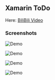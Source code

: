 ## Xamarin ToDo
Here: [BiliBili Video](https://www.bilibili.com/video/BV1uE411V7gm)

### Screenshots
![Demo](https://github.com/HenJigg/Xamarin.MsToDo/tree/master/img/1.jpg)

![Demo](https://github.com/HenJigg/Xamarin.MsToDo/tree/master/img/2.jpg)

![Demo](https://github.com/HenJigg/Xamarin.MsToDo/tree/master/img/3.jpg)

![Demo](https://github.com/HenJigg/Xamarin.MsToDo/tree/master/img/4.jpg)
